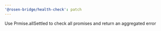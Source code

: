 ```yaml
---
'@rosen-bridge/health-check': patch
---
```


Use Prmise.allSettled to check all promises and return an aggregated error

